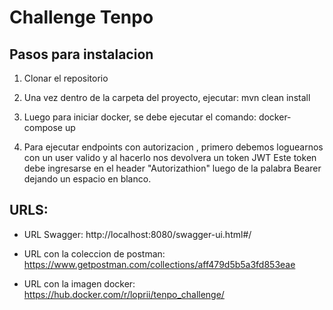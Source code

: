 # Challenge Tenpo



## Pasos para instalacion

1. Clonar el repositorio

2. Una vez dentro de la carpeta del proyecto, ejecutar: mvn clean install

3. Luego para iniciar docker, se debe ejecutar el comando: docker-compose up

4. Para ejecutar endpoints con autorizacion , primero debemos loguearnos con un user valido y al hacerlo nos devolvera un token JWT
   Este token debe ingresarse en el header "Autorizathion" luego de la palabra Bearer dejando un espacio en blanco.


## URLS:

 - URL Swagger: http://localhost:8080/swagger-ui.html#/

- URL con la coleccion de postman: https://www.getpostman.com/collections/aff479d5b5a3fd853eae

- URL con la imagen docker: https://hub.docker.com/r/loprii/tenpo_challenge/




